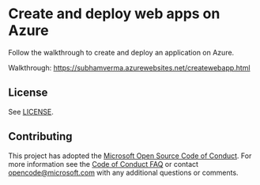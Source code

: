 
# Create and deploy web apps on Azure 

Follow the walkthrough to create and deploy an application on Azure.

Walkthrough: https://subhamverma.azurewebsites.net/createwebapp.html


## License

See [LICENSE](LICENSE).


## Contributing
This project has adopted the [Microsoft Open Source Code of Conduct](https://opensource.microsoft.com/codeofconduct/).
For more information see the [Code of Conduct FAQ](https://opensource.microsoft.com/codeofconduct/faq/) or
contact [opencode@microsoft.com](mailto:opencode@microsoft.com) with any additional questions or comments.

